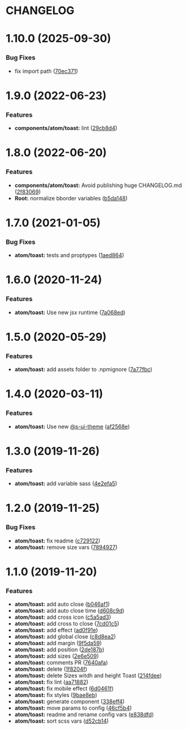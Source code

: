 # CHANGELOG

# 1.10.0 (2025-09-30)


### Bug Fixes

* fix import path ([70ec371](https://github.com/SUI-Components/sui-components/commit/70ec3716c9052a2f76cc29fad1d8ea157cbe187f))



# 1.9.0 (2022-06-23)


### Features

* **components/atom/toast:** lint ([29cb8d4](https://github.com/SUI-Components/sui-components/commit/29cb8d4e1cce6794f9c7bd3cff495985f3ae3405))



# 1.8.0 (2022-06-20)


### Features

* **components/atom/toast:** Avoid publishing huge CHANGELOG.md ([2f83069](https://github.com/SUI-Components/sui-components/commit/2f83069c108a9455f4f8138afe308bb578f72a17))
* **Root:** normalize bborder variables ([b5da148](https://github.com/SUI-Components/sui-components/commit/b5da1482ca96b523f0c168c7040783ce78a7f14d))



# 1.7.0 (2021-01-05)


### Bug Fixes

* **atom/toast:** tests and proptypes ([1aed864](https://github.com/SUI-Components/sui-components/commit/1aed8640853131cd3f5a8a94d17cfd6e8eadd151))



# 1.6.0 (2020-11-24)


### Features

* **atom/toast:** Use new jsx runtime ([7a068ed](https://github.com/SUI-Components/sui-components/commit/7a068edf4b5b07893f4af60d853206ed7a7a8767))



# 1.5.0 (2020-05-29)


### Features

* **atom/toast:** add assets folder to .npmignore ([7a77fbc](https://github.com/SUI-Components/sui-components/commit/7a77fbcb2358ea9f74991efe723741e992c3be34))



# 1.4.0 (2020-03-11)


### Features

* **atom/toast:** Use new [@s-ui-theme](https://github.com/s-ui-theme) ([af2568e](https://github.com/SUI-Components/sui-components/commit/af2568e484894fa3c307496bfe2523e890b27d66))



# 1.3.0 (2019-11-26)


### Features

* **atom/toast:** add variable sass ([4e2efa5](https://github.com/SUI-Components/sui-components/commit/4e2efa5c5f4cc2bc23706aa640028286337630a7))



# 1.2.0 (2019-11-25)


### Bug Fixes

* **atom/toast:** fix readme ([c729122](https://github.com/SUI-Components/sui-components/commit/c729122cbf9d5c64ca864abe16828e1eedddfc2f))
* **atom/toast:** remove size vars ([7894927](https://github.com/SUI-Components/sui-components/commit/78949271875c8919e946dcea5dbccc481bbfb512))



# 1.1.0 (2019-11-20)


### Features

* **atom/toast:** add auto close ([b046af1](https://github.com/SUI-Components/sui-components/commit/b046af1c850520364484390b5b8b42595a51bd62))
* **atom/toast:** add auto close time ([d608c9d](https://github.com/SUI-Components/sui-components/commit/d608c9d238f7104ee380ca0dc75b8ef0ce783545))
* **atom/toast:** add cross icon ([c5a5ad3](https://github.com/SUI-Components/sui-components/commit/c5a5ad382a844aaf8693ba93c5c51643d8d97e8e))
* **atom/toast:** add cross to close ([7cd01c5](https://github.com/SUI-Components/sui-components/commit/7cd01c59f09a96ad361d639c113e9ac6c6b2aea9))
* **atom/toast:** add effect ([ad0f91e](https://github.com/SUI-Components/sui-components/commit/ad0f91e83b6bd2a75bc1b7ee781523725eacdcb2))
* **atom/toast:** add global close ([c8d8ea2](https://github.com/SUI-Components/sui-components/commit/c8d8ea2e8b42d8cb5cf9da57bb66cf655f79c658))
* **atom/toast:** add margin ([9f5da59](https://github.com/SUI-Components/sui-components/commit/9f5da595b14db2fa74488ac843c81d3427fe586b))
* **atom/toast:** add position ([2de187b](https://github.com/SUI-Components/sui-components/commit/2de187bfcd613a4f605ca7d1d47a5b47f880f088))
* **atom/toast:** add sizes ([2e6e509](https://github.com/SUI-Components/sui-components/commit/2e6e50907c3db45f2c79466030881224b41fbad8))
* **atom/toast:** comments PR ([7640afa](https://github.com/SUI-Components/sui-components/commit/7640afa9079f11dd703944e703dfb654c3f97fbf))
* **atom/toast:** delete ([1f8204f](https://github.com/SUI-Components/sui-components/commit/1f8204f9072cceeccf62bcec16fcec61db0cb64b))
* **atom/toast:** delete Sizes witdh and height Toast ([214fdee](https://github.com/SUI-Components/sui-components/commit/214fdee741db347512294f23534c46dc092af19a))
* **atom/toast:** fix lint ([aa71882](https://github.com/SUI-Components/sui-components/commit/aa718827ba51e0f3d597df698cdfc5f931703837))
* **atom/toast:** fix mobile effect ([6d0461f](https://github.com/SUI-Components/sui-components/commit/6d0461fc41ce6dc772cc2d6d0fddb3cb2a93d5da))
* **atom/toast:** fix styles ([9bae8eb](https://github.com/SUI-Components/sui-components/commit/9bae8eb791d899160af042dcf478fa665f385234))
* **atom/toast:** generate component ([338eff4](https://github.com/SUI-Components/sui-components/commit/338eff4927ea37496a19beabeb0adbf60dec7b9e))
* **atom/toast:** move params to config ([46cf5b4](https://github.com/SUI-Components/sui-components/commit/46cf5b42f4ea7cf54634cbff8ed94ab7a3f79a14))
* **atom/toast:** readme and rename config vars ([e838dfd](https://github.com/SUI-Components/sui-components/commit/e838dfd20ce90a0ba3ae3c5a3d85f80ce25b000d))
* **atom/toast:** sort scss vars ([d52cb14](https://github.com/SUI-Components/sui-components/commit/d52cb14caca2a07109fb0bc9b642cb423543ac31))
